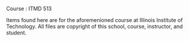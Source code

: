 Course : ITMD 513

Items found here are for the aforemenioned course at Illinois Institute of Technology. All files are copyright of this school, course, instructor, and student.
